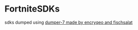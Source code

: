 # FortniteSDKs
sdks
dumped using [dumper-7 made by encryqeo and fischsalat](https://github.com/Encryqed/Dumper-7)
